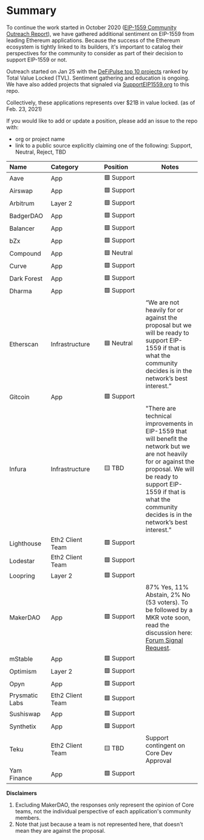 # Summary

To continue the work started in October 2020 ([EIP-1559 Community Outreach Report](https://medium.com/ethereum-cat-herders/eip-1559-community-outreach-report-aa18be0666b5)), we have gathered additional sentiment on EIP-1559 from leading Ethereum applications. Because the success of the Ethereum ecosystem is tightly linked to its builders, it's important to catalog their perspectives for the community to consider as part of their decision to support EIP-1559 or not.

Outreach started on Jan 25 with the [DeFiPulse top 10 projects](https://defipulse.com/) ranked by Total Value Locked (TVL). Sentiment gathering and education is ongoing. We have also added projects that signaled via [SupportEIP1559.org](https://supporteip1559.org/) to this repo.

Collectively, these applications represents over $21B in value locked. (as of Feb. 23, 2021)

If you would like to add or update a position, please add an issue to the repo with:

- org or project name
- link to a public source explicitly claiming one of the following: Support, Neutral, Reject, TBD

Name&nbsp;&nbsp;&nbsp;&nbsp;&nbsp;&nbsp;&nbsp;&nbsp;&nbsp;&nbsp;&nbsp;|Category&nbsp;&nbsp;&nbsp;&nbsp;&nbsp;&nbsp;&nbsp;&nbsp;&nbsp;&nbsp;&nbsp;&nbsp;|	Position&nbsp;&nbsp;&nbsp;&nbsp;&nbsp;&nbsp;&nbsp;	|	Notes
---	|	---	|	---	|	---
Aave	|	App	|	🟩 Support	|	
Airswap	|	App	|	🟩 Support	|	
Arbitrum	|	Layer 2	|	🟩 Support	|	
BadgerDAO	|	App	|	🟩 Support	|	
Balancer	|	App	|	🟩 Support	|	
bZx	|	App	|	🟩 Support	|	
Compound	|	App	|	🟦 Neutral	|	
Curve	|	App	|	🟩 Support	|	
Dark Forest	|	App	|	🟩 Support	|	
Dharma	|	App	|	🟩 Support	|	
Etherscan	|	Infrastructure	|	🟦 Neutral	|	“We are not heavily for or against the proposal but we will be ready to support EIP-1559 if that is what the community decides is in the network’s best interest.”
Gitcoin	|	App	|	🟩 Support	|	
Infura	|	Infrastructure	|	🟨 TBD	|	"There are technical improvements in EIP-1559 that will benefit the network but we are not heavily for or against the proposal. We will be ready to support EIP-1559 if that is what the community decides is in the network’s best interest."
Lighthouse	|	Eth2 Client Team	|	🟩 Support	|	
Lodestar	|	Eth2 Client Team	|	🟩 Support	|	
Loopring	|	Layer 2	|	🟩 Support	|	
MakerDAO	|	App	|	🟩 Support	|	87% Yes, 11% Abstain, 2% No (53 voters). To be followed by a MKR vote soon, read the discussion here: [Forum Signal Request](https://forum.makerdao.com/t/signal-request-does-makerdao-support-eip-1559/6646).
mStable	|	App	|	🟩 Support	|	
Optimism	|	Layer 2	|	🟩 Support	|	
Opyn	|	App	|	🟩 Support	|	
Prysmatic Labs	|	Eth2 Client Team	|	🟩 Support	|	
Sushiswap	|	App	|	🟩 Support	|	
Synthetix	|	App	|	🟩 Support	|	
Teku	|	Eth2 Client Team	|	🟨 TBD	|	Support contingent on Core Dev Approval
Yam Finance	|	App	|	🟩 Support	|	

**Disclaimers**

1. Excluding MakerDAO, the responses only represent the opinion of Core teams, not the individual perspective of each application's community members. 
2. Note that just because a team is not represented here, that doesn't mean they are against the proposal.
